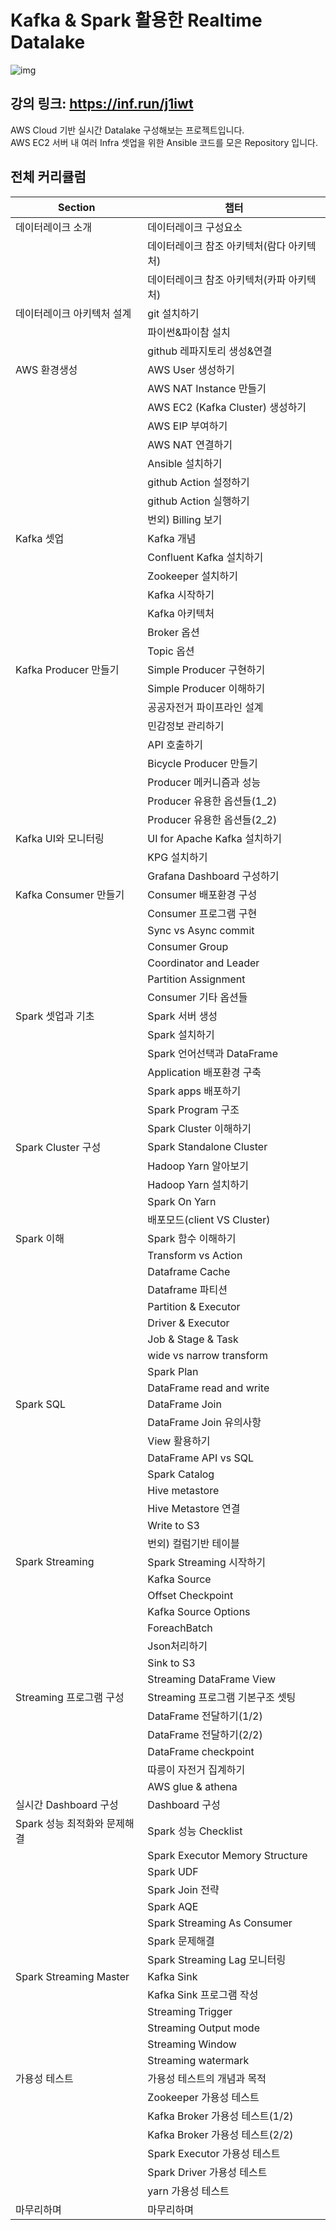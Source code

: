 # Kafka & Spark 활용한 Realtime Datalake


![img](https://cdn.inflearn.com/public/courses/336502/cover/987752a6-b464-4d63-835f-a6e7a330042c/336502.jpg)

## 강의 링크: https://inf.run/j1iwt

AWS Cloud 기반 실시간 Datalake 구성해보는 프로젝트입니다.  
AWS EC2 서버 내 여러 Infra 셋업을 위한 Ansible 코드를 모은 Repository 입니다.

## 전체 커리큘럼

| **Section**            | **챕터**                          |
|------------------------|---------------------------------|
| 데이터레이크 소개              | 데이터레이크 구성요소                     |
|                        | 데이터레이크 참조 아키텍처(람다 아키텍처)         |
|                        | 데이터레이크 참조 아키텍처(카파 아키텍처)         |                          |
| 데이터레이크 아키텍처 설계         | git 설치하기                        |
|                        | 파이썬&파이참 설치                      |  
|                        | github 레파지토리 생성&연결              |
| AWS 환경생성               | AWS User 생성하기                   |
|                        | AWS NAT Instance 만들기            |
|                        | AWS EC2 (Kafka Cluster) 생성하기    |
|                        | AWS EIP 부여하기                    |
|                        | AWS NAT 연결하기                    |
|                        | Ansible 설치하기                    |
|                        | github Action 설정하기              |
|                        | github Action 실행하기              |
|                        | 번외) Billing 보기                  |
| Kafka 셋업               | Kafka 개념                        |
|                        | Confluent Kafka 설치하기            |
|                        | Zookeeper 설치하기                  |
|                        | Kafka 시작하기                      |
|                        | Kafka 아키텍처                      |
|                        | Broker 옵션                       |
|                        | Topic 옵션                        |
| Kafka Producer 만들기     | Simple Producer 구현하기            |
|                        | Simple Producer 이해하기            |
|                        | 공공자전거 파이프라인 설계                  |
|                        | 민감정보 관리하기                       |
|                        | API 호출하기                        |
|                        | Bicycle Producer 만들기            |
|                        | Producer 메커니즘과 성능               |
|                        | Producer 유용한 옵션들(1_2)           |
|                        | Producer 유용한 옵션들(2_2)           |
| Kafka UI와 모니터링         | UI for Apache Kafka 설치하기        |
|                        | KPG 설치하기                        |
|                        | Grafana Dashboard 구성하기          |
| Kafka Consumer 만들기     | Consumer 배포환경 구성                | 
|                        | Consumer 프로그램 구현                |
|                        | Sync vs Async commit            |
|                        | Consumer Group                  |
|                        | Coordinator and Leader          |
|                        | Partition Assignment            |
|                        | Consumer 기타 옵션들                 |
| Spark 셋업과 기초           | Spark 서버 생성                     |
|                        | Spark 설치하기                      |
|                        | Spark 언어선택과 DataFrame           |
|                        | Application 배포환경 구축             | 
|                        | Spark apps 배포하기                 |
|                        | Spark Program 구조                | 
|                        | Spark Cluster 이해하기              |
| Spark Cluster 구성       | Spark Standalone Cluster        |
|                        | Hadoop Yarn 알아보기                |
|                        | Hadoop Yarn 설치하기                |
|                        | Spark On Yarn                   |
|                        | 배포모드(client VS Cluster)         |
| Spark 이해               | Spark 함수 이해하기                   |
|                        | Transform vs Action             |
|                        | Dataframe Cache                 |
|                        | Dataframe 파티션                   |
|                        | Partition & Executor            |
|                        | Driver & Executor               |
|                        | Job & Stage & Task              |
|                        | wide vs narrow transform        |
|                        | Spark Plan                      | 
|                        | DataFrame read and write        |
| Spark SQL              | DataFrame Join                  |
|                        | DataFrame Join 유의사항             |
|                        | View 활용하기                       |
|                        | DataFrame API vs SQL            |  
|                        | Spark Catalog                   |
|                        | Hive metastore                  | 
|                        | Hive Metastore 연결               | 
|                        | Write to S3                     | 
|                        | 번외) 컬럼기반 테이블                    |
| Spark Streaming        | Spark Streaming 시작하기            |
|                        | Kafka Source                    |                             
|                        | Offset Checkpoint               |                              
|                        | Kafka Source Options            |                              
|                        | ForeachBatch                    |                              
|                        | Json처리하기                        |                              
|                        | Sink to S3                      |                              
|                        | Streaming DataFrame View        |
| Streaming 프로그램 구성      | Streaming 프로그램 기본구조 셋팅          |
|                        | DataFrame 전달하기(1/2)             |
|                        | DataFrame 전달하기(2/2)             |
|                        | DataFrame checkpoint            |
|                        | 따릉이 자전거 집계하기                    |
|                        | AWS glue & athena               |
| 실시간 Dashboard 구성       | Dashboard 구성                    |
| Spark 성능 최적화와 문제해결     | Spark 성능 Checklist              | 
|                        | Spark Executor Memory Structure |
|                        | Spark UDF                       |
|                        | Spark Join 전략                   |
|                        | Spark AQE                       |
|                        | Spark Streaming As Consumer     |
|                        | Spark 문제해결                      |
|                        | Spark Streaming Lag 모니터링        |
| Spark Streaming Master | Kafka Sink                      | 
|                        | Kafka Sink 프로그램 작성              |
|                        | Streaming Trigger               |
|                        | Streaming Output mode           |
|                        | Streaming Window                |
|                        | Streaming watermark             |
| 가용성 테스트                | 가용성 테스트의 개념과 목적                 |
|                        | Zookeeper 가용성 테스트               |
|                        | Kafka Broker 가용성 테스트(1/2)       | 
|                        | Kafka Broker 가용성 테스트(2/2)       |
|                        | Spark Executor 가용성 테스트          |
|                        | Spark Driver 가용성 테스트            |
|                        | yarn 가용성 테스트                    |
| 마무리하며 | 마무리하며  |